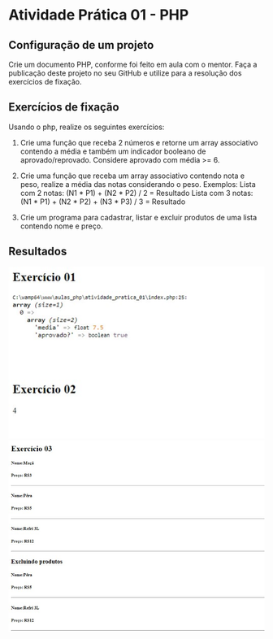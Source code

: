 # Atividade Prática 01 - PHP

## Configuração de um projeto

Crie um documento PHP, conforme foi feito em aula com o mentor. 
Faça a publicação deste projeto no seu GitHub e utilize para a resolução dos exercícios de fixação.

## Exercícios de fixação

Usando o php, realize os seguintes exercícios:

1. Crie uma função que receba 2 números e retorne um array
associativo contendo a média e também um indicador booleano de
aprovado/reprovado. Considere aprovado com média >= 6.

2. Crie uma função que receba um array associativo contendo nota e
peso, realize a média das notas considerando o peso. Exemplos:
Lista com 2 notas: (N1 * P1) + (N2 * P2) / 2 = Resultado
Lista com 3 notas: (N1 * P1) + (N2 * P2) + (N3 * P3) / 3 = Resultado

3. Crie um programa para cadastrar, listar e excluir produtos de uma
lista contendo nome e preço.

## Resultados

![exercicio01e02](https://github.com/lipemp/aulas_php/blob/main/atividade_pratica_01/images/exercicios01e02.jpg)
![exercicio03](https://github.com/lipemp/aulas_php/blob/main/atividade_pratica_01/images/exercicio03.jpg)